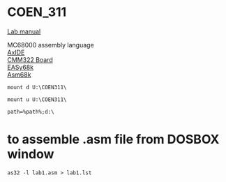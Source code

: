 # COEN_311


[Lab manual](https://users.encs.concordia.ca/~tahar/coen311/coen311.lab-manual.pdf)


MC68000 assembly language <br/>
[AxIDE](https://www.axman.com/content/axide) <br/>
[CMM322 Board](https://www.axman.com/content/cmm332) <br/>
[EASy68k](http://www.easy68k.com/) <br/>
[Asm68k](http://aminet.net/package/dev/asm/Asm68k)

```shell
mount d U:\COEN311\
```
```shell
mount u U:\COEN311\ 
```
```shell
path=%path%;d:\ 
```
# to assemble .asm file from DOSBOX window
```shell
as32 -l lab1.asm > lab1.lst
```
